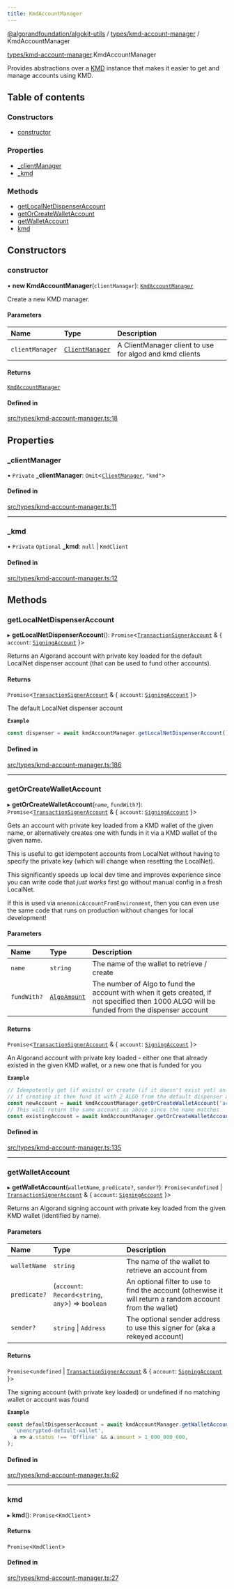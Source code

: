 ```yaml
---
title: KmdAccountManager
---
```


[@algorandfoundation/algokit-utils](/reference/algokit-utils-ts/api/readme/) / [types/kmd-account-manager](/reference/algokit-utils-ts/api/modules/types_kmd_account_manager/) / KmdAccountManager

[types/kmd-account-manager](/reference/algokit-utils-ts/api/modules/types_kmd_account_manager/).KmdAccountManager

Provides abstractions over a [KMD](https://github.com/algorand/go-algorand/blob/master/daemon/kmd/README.md) instance
that makes it easier to get and manage accounts using KMD.

## Table of contents

### Constructors

- [constructor](#constructor)

### Properties

- [\_clientManager](#_clientmanager)
- [\_kmd](#_kmd)

### Methods

- [getLocalNetDispenserAccount](#getlocalnetdispenseraccount)
- [getOrCreateWalletAccount](#getorcreatewalletaccount)
- [getWalletAccount](#getwalletaccount)
- [kmd](#kmd)

## Constructors

### constructor

• **new KmdAccountManager**(`clientManager`): [`KmdAccountManager`]()

Create a new KMD manager.

#### Parameters

| Name            | Type                | Description                                             |
| :-------------- | :------------------ | :------------------------------------------------------ |
| `clientManager` | [`ClientManager`]() | A ClientManager client to use for algod and kmd clients |

#### Returns

[`KmdAccountManager`]()

#### Defined in

[src/types/kmd-account-manager.ts:18](https://github.com/algorandfoundation/algokit-utils-ts/blob/main/src/types/kmd-account-manager.ts#L18)

## Properties

### \_clientManager

• `Private` **\_clientManager**: `Omit`\<[`ClientManager`](), `"kmd"`\>

#### Defined in

[src/types/kmd-account-manager.ts:11](https://github.com/algorandfoundation/algokit-utils-ts/blob/main/src/types/kmd-account-manager.ts#L11)

---

### \_kmd

• `Private` `Optional` **\_kmd**: `null` \| `KmdClient`

#### Defined in

[src/types/kmd-account-manager.ts:12](https://github.com/algorandfoundation/algokit-utils-ts/blob/main/src/types/kmd-account-manager.ts#L12)

## Methods

### getLocalNetDispenserAccount

▸ **getLocalNetDispenserAccount**(): `Promise`\<[`TransactionSignerAccount`](/reference/algokit-utils-ts/api/interfaces/types_accounttransactionsigneraccount/) & \{ `account`: [`SigningAccount`]() }\>

Returns an Algorand account with private key loaded for the default LocalNet dispenser account (that can be used to fund other accounts).

#### Returns

`Promise`\<[`TransactionSignerAccount`](/reference/algokit-utils-ts/api/interfaces/types_accounttransactionsigneraccount/) & \{ `account`: [`SigningAccount`]() }\>

The default LocalNet dispenser account

**`Example`**

```typescript
const dispenser = await kmdAccountManager.getLocalNetDispenserAccount();
```

#### Defined in

[src/types/kmd-account-manager.ts:186](https://github.com/algorandfoundation/algokit-utils-ts/blob/main/src/types/kmd-account-manager.ts#L186)

---

### getOrCreateWalletAccount

▸ **getOrCreateWalletAccount**(`name`, `fundWith?`): `Promise`\<[`TransactionSignerAccount`](/reference/algokit-utils-ts/api/interfaces/types_accounttransactionsigneraccount/) & \{ `account`: [`SigningAccount`]() }\>

Gets an account with private key loaded from a KMD wallet of the given name, or alternatively creates one with funds in it via a KMD wallet of the given name.

This is useful to get idempotent accounts from LocalNet without having to specify the private key (which will change when resetting the LocalNet).

This significantly speeds up local dev time and improves experience since you can write code that _just works_ first go without manual config in a fresh LocalNet.

If this is used via `mnemonicAccountFromEnvironment`, then you can even use the same code that runs on production without changes for local development!

#### Parameters

| Name        | Type             | Description                                                                                                                                 |
| :---------- | :--------------- | :------------------------------------------------------------------------------------------------------------------------------------------ |
| `name`      | `string`         | The name of the wallet to retrieve / create                                                                                                 |
| `fundWith?` | [`AlgoAmount`]() | The number of Algo to fund the account with when it gets created, if not specified then 1000 ALGO will be funded from the dispenser account |

#### Returns

`Promise`\<[`TransactionSignerAccount`](/reference/algokit-utils-ts/api/interfaces/types_accounttransactionsigneraccount/) & \{ `account`: [`SigningAccount`]() }\>

An Algorand account with private key loaded - either one that already existed in the given KMD wallet, or a new one that is funded for you

**`Example`**

```typescript
// Idempotently get (if exists) or create (if it doesn't exist yet) an account by name using KMD
// if creating it then fund it with 2 ALGO from the default dispenser account
const newAccount = await kmdAccountManager.getOrCreateWalletAccount('account1', (2).algo());
// This will return the same account as above since the name matches
const existingAccount = await kmdAccountManager.getOrCreateWalletAccount('account1');
```

#### Defined in

[src/types/kmd-account-manager.ts:135](https://github.com/algorandfoundation/algokit-utils-ts/blob/main/src/types/kmd-account-manager.ts#L135)

---

### getWalletAccount

▸ **getWalletAccount**(`walletName`, `predicate?`, `sender?`): `Promise`\<`undefined` \| [`TransactionSignerAccount`](/reference/algokit-utils-ts/api/interfaces/types_accounttransactionsigneraccount/) & \{ `account`: [`SigningAccount`]() }\>

Returns an Algorand signing account with private key loaded from the given KMD wallet (identified by name).

#### Parameters

| Name         | Type                                                  | Description                                                                                               |
| :----------- | :---------------------------------------------------- | :-------------------------------------------------------------------------------------------------------- |
| `walletName` | `string`                                              | The name of the wallet to retrieve an account from                                                        |
| `predicate?` | (`account`: `Record`\<`string`, `any`\>) => `boolean` | An optional filter to use to find the account (otherwise it will return a random account from the wallet) |
| `sender?`    | `string` \| `Address`                                 | The optional sender address to use this signer for (aka a rekeyed account)                                |

#### Returns

`Promise`\<`undefined` \| [`TransactionSignerAccount`](/reference/algokit-utils-ts/api/interfaces/types_accounttransactionsigneraccount/) & \{ `account`: [`SigningAccount`]() }\>

The signing account (with private key loaded) or undefined if no matching wallet or account was found

**`Example`**

```typescript
const defaultDispenserAccount = await kmdAccountManager.getWalletAccount(
  'unencrypted-default-wallet',
  a => a.status !== 'Offline' && a.amount > 1_000_000_000,
);
```

#### Defined in

[src/types/kmd-account-manager.ts:62](https://github.com/algorandfoundation/algokit-utils-ts/blob/main/src/types/kmd-account-manager.ts#L62)

---

### kmd

▸ **kmd**(): `Promise`\<`KmdClient`\>

#### Returns

`Promise`\<`KmdClient`\>

#### Defined in

[src/types/kmd-account-manager.ts:27](https://github.com/algorandfoundation/algokit-utils-ts/blob/main/src/types/kmd-account-manager.ts#L27)
